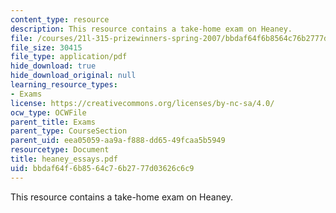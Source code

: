 ```yaml
---
content_type: resource
description: This resource contains a take-home exam on Heaney.
file: /courses/21l-315-prizewinners-spring-2007/bbdaf64f6b8564c76b2777d03626c6c9_heaney_essays.pdf
file_size: 30415
file_type: application/pdf
hide_download: true
hide_download_original: null
learning_resource_types:
- Exams
license: https://creativecommons.org/licenses/by-nc-sa/4.0/
ocw_type: OCWFile
parent_title: Exams
parent_type: CourseSection
parent_uid: eea05059-aa9a-f888-dd65-49fcaa5b5949
resourcetype: Document
title: heaney_essays.pdf
uid: bbdaf64f-6b85-64c7-6b27-77d03626c6c9
---
```

This resource contains a take-home exam on Heaney.